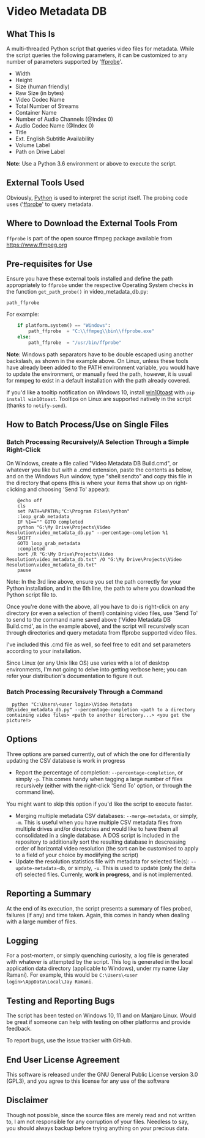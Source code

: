 # Video Metadata DB

## What This Is
A multi-threaded Python script that queries video files for metadata. While the script queries the following parameters, it can be customized to any number of parameters supported by '[ffprobe](https://www.ffmpeg.org/)'.
* Width
* Height
* Size (human friendly)
* Raw Size (in bytes)
* Video Codec Name
* Total Number of Streams
* Container Name
* Number of Audio Channels (@Index 0)
* Audio Codec Name (@Index 0)
* Title
* Ext. English Subtitle Availability
* Volume Label
* Path on Drive Label

**Note**: Use a Python 3.6 environment or above to execute the script.

## External Tools Used
Obviously, [Python](https://www.python.org) is used to interpret the script itself. The probing code uses ('[ffprobe](https://www.ffmpeg.org/)' to query metadata.

## Where to Download the External Tools From
`ffprobe` is part of the open source ffmpeg package available from https://www.ffmpeg.org

## Pre-requisites for Use
Ensure you have these external tools installed and define the path appropriately to `ffprobe` under the respective Operating System checks in the function `get_path_probe()` in video_metadata_db.py:

```
path_ffprobe
```

For example:
```python
	if platform.system() == "Windows":
		path_ffprobe  = "C:\\ffmpeg\\bin\\ffprobe.exe"
	else:
		path_ffprobe  = "/usr/bin/ffprobe"
```
**Note**: Windows path separators have to be double escaped using another backslash, as shown in the example above. On Linux, unless these tools have already been added to the PATH environment variable, you would have to update the environment, or manually feed the path, however, it is usual for mmpeg to exist in a default installation with the path already covered.

If you'd like a tooltip notification on Windows 10, install [win10toast](https://pypi.org/project/win10toast/) with `pip install win10toast`. Tooltips on Linux are supported natively in the script (thanks to `notify-send`).

## How to Batch Process/Use on Single Files
### Batch Processing Recursively/A Selection Through a Simple Right-Click
  On Windows, create a file called "Video Metadata DB Build.cmd", or whatever you like but with a .cmd extension, paste the contents as below, and on the Windows Run window, type "shell:sendto" and copy this file in the directory that opens (this is where your items that show up on right-clicking and choosing 'Send To' appear):
```batch
	@echo off
	cls
	set PATH=%PATH%;"C:\Program Files\Python"
	:loop_grab_metadata
	IF %1=="" GOTO completed
	python "G:\My Drive\Projects\Video Resolution\video_metadata_db.py" --percentage-completion %1
	SHIFT
	GOTO loop_grab_metadata
	:completed
	sort /R "G:\My Drive\Projects\Video Resolution\video_metadata_db.txt" /O "G:\My Drive\Projects\Video Resolution\video_metadata_db.txt"
	pause
```
  Note: In the 3rd line above, ensure you set the path correctly for your Python installation, and in the 6th line, the path to where you download the Python script file to.

  Once you're done with the above, all you have to do is right-click on any directory (or even a selection of them!) containing video files, use 'Send To' to send to the command name saved above ('Video Metadata DB Build.cmd', as in the example above), and the script will recursively scan through directories and query metadata from ffprobe supported video files.
  
  I've included this .cmd file as well, so feel free to edit and set parameters according to your installation.

  Since Linux (or any Unix like OS) use varies with a lot of desktop environments, I'm not going to delve into getting verbose here; you can refer your distribution's documentation to figure it out.

### Batch Processing Recursively Through a Command
```
  python "C:\Users\<user login>\Video Metadata DB\video_metadata_db.py" --percentage-completion <path to a directory containing video files> <path to another directory...> <you get the picture!>
```

## Options
Three options are parsed currently, out of which the one for differentially updating the CSV database is work in progress

* Report the percentage of completion: `--percentage-completion`, or simply `-p`. This comes handy when tagging a large number of files recursively (either with the right-click 'Send To' option, or through the command line).

You might want to skip this option if you'd like the script to execute faster.
* Merging multiple metadata CSV databases: `--merge-metadata`, or simply, `-m`. This is useful when you have multiple CSV metadata files from multiple drives and/or directories and would like to have them all consolidated in a single database. A DOS script is included in the repository to additionally sort the resulting database in descreasing order of horizontal video resolution (the sort can be customised to apply to a field of your choice by modiifying the script)
* Update the resolution statistics file with metadata for selected file(s): `--update-metadata-db`, or simply, `-u`. This is used to update (only the delta of) selected files. Currenly, **work in progress**, and is not implemented.

## Reporting a Summary
At the end of its execution, the script presents a summary of files probed, failures (if any) and time taken. Again, this comes in handy when dealing with a large number of files.

## Logging
For a post-mortem, or simply quenching curiosity, a log file is generated with whatever is attempted by the script. This log is generated in the local application data directory (applicable to Windows), under my name (Jay Ramani). For example, this would be `C:\Users\<user login>\AppData\Local\Jay Ramani`.

## Testing and Reporting Bugs
The script has been tested on Windows 10, 11 and on Manjaro Linux. Would be great if someone can help with testing on other platforms and provide feedback.

To report bugs, use the issue tracker with GitHub.

## End User License Agreement
This software is released under the GNU General Public License version 3.0 (GPL3), and you agree to this license for any use of the software

## Disclaimer
Though not possible, since the source files are merely read and not written to, I am not responsible for any corruption of your files. Needless to say, you should always backup before trying anything on your precious data.
